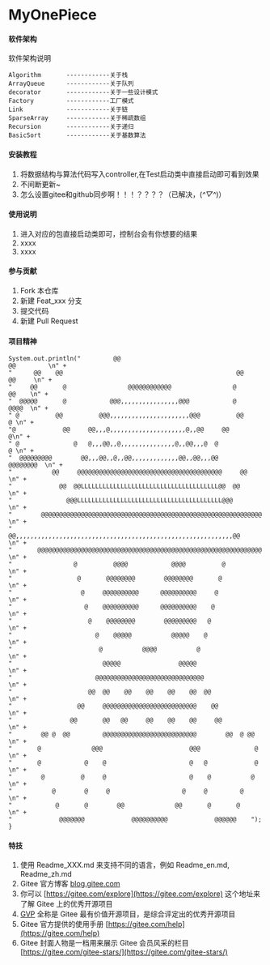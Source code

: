 # MyOnePiece

#### 软件架构
软件架构说明

    Algorithm       ------------关于栈
    ArrayQueue      ------------关于队列
    decorator       ------------关于一些设计模式
    Factory         ------------工厂模式
    Link            ------------关于链
    SparseArray     ------------关于稀疏数组
    Recursion       ------------关于递归
    BasicSort       ------------关于基数算法

#### 安装教程

1.  将数据结构与算法代码写入controller,在Test启动类中直接启动即可看到效果
2.  不间断更新~
3.  怎么设置gitee和github同步啊！！！？？？？（已解决，(*^▽^*)）

#### 使用说明

1.  进入对应的包直接启动类即可，控制台会有你想要的结果
2.  xxxx
3.  xxxx

#### 参与贡献

1.  Fork 本仓库
2.  新建 Feat_xxx 分支
3.  提交代码
4.  新建 Pull Request

#### 项目精神
    System.out.println("         @@                                                     @@         \n" +
    "      @@    @@                                                @@    @@     \n" +
    "     @@       @                 @@@@@@@@@@@@                 @       @@    \n" +
    "  @@@@@       @            @@@,,,,,,,,,,,,,,,,@@@            @       @@@@  \n" +
    " @          @@          @@@,,,,,,,,,,,,,,,,,,,,,,@@@          @@         @ \n" +
    "@             @@     @@,,,@,,,,,,,,,,,,,,,,,,,,,@,,@@     @@              @\n" +
    " @               @   @,,,@@,,@,,,,,,,,,,,,,,,@,,@@,,,@  @                @ \n" +
    "  @@@@@@@@@        @@,,,@@,,@,,@@,,,,,,,,,,,,,@@,,@@,,,@@        @@@@@@@@  \n" +
    "           @@     @@@@@@@@@@@@@@@@@@@@@@@@@@@@@@@@@@@@@@@@     @@          \n" +
    "             @@  @@LLLLLLLLLLLLLLLLLLLLLLLLLLLLLLLLLLLLLL@@  @@            \n" +
    "               @@@LLLLLLLLLLLLLLLLLLLLLLLLLLLLLLLLLLLLLLLL@@@              \n" +
    "        @@@@@@@@@@@@@@@@@@@@@@@@@@@@@@@@@@@@@@@@@@@@@@@@@@@@@@@@@@@@@      \n" +
    "      @@,,,,,,,,,,,,,,,,,,,,,,,,,,,,,,,,,,,,,,,,,,,,,,,,,,,,,,,,,,,,@@     \n" +
    "       @@@@@@@@@@@@@@@@@@@@@@@@@@@@@@@@@@@@@@@@@@@@@@@@@@@@@@@@@@@@@@      \n" +
    "                 @          @@@@            @@@@          @                \n" +
    "                  @       @@@@@@@@        @@@@@@@@       @                 \n" +
    "                   @     @@@@@@@@@@      @@@@@@@@@@     @                  \n" +
    "                    @    @@@@@@@@@@      @@@@@@@@@@    @                   \n" +
    "                     @    @@@@@@@@        @@@@@@@@@   @                    \n" +
    "                       @    @@@@@           @@@@@    @                     \n" +
    "                        @           @@@@           @                       \n" +
    "                         @@@@@                @@@@@                        \n" +
    "                       @@@@@@@@@@@@@@@@@@@@@@@@@@@@@@                      \n" +
    "                     @@  @@    @@    @@    @@    @@  @@                    \n" +
    "                  @@     @@@@@@@@@@@@@@@@@@@@@@@@@@    @@                  \n" +
    "                @@       @@   @@     @@    @@    @@     @@                 \n" +
    "        @@ @  @@         @@@@@@@@@@@@@@@@@@@@@@@@@@        @@  @ @@        \n" +
    "       @              @@@                        @@@               @       \n" +
    "       @            @    @                       @   @             @       \n" +
    "        @          @     @                       @    @           @        \n" +
    "           @        @     @                    @     @         @           \n" +
    "            @       @        @@              @@       @       @            \n" +
    "             @@@@@@@             @@@@@@@@@@             @@@@@@    ");
    }

#### 特技

1.  使用 Readme\_XXX.md 来支持不同的语言，例如 Readme\_en.md, Readme\_zh.md
2.  Gitee 官方博客 [blog.gitee.com](https://blog.gitee.com)
3.  你可以 [https://gitee.com/explore](https://gitee.com/explore) 这个地址来了解 Gitee 上的优秀开源项目
4.  [GVP](https://gitee.com/gvp) 全称是 Gitee 最有价值开源项目，是综合评定出的优秀开源项目
5.  Gitee 官方提供的使用手册 [https://gitee.com/help](https://gitee.com/help)
6.  Gitee 封面人物是一档用来展示 Gitee 会员风采的栏目 [https://gitee.com/gitee-stars/](https://gitee.com/gitee-stars/)
